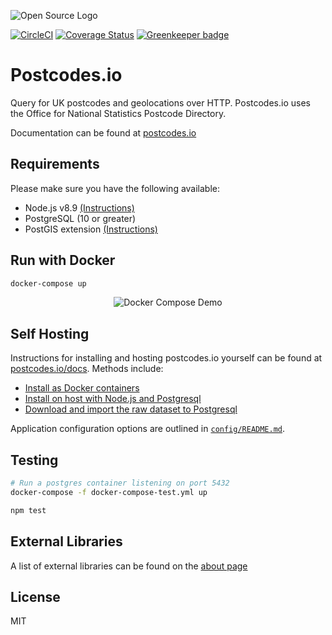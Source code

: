 ![Open Source Logo](https://img.ideal-postcodes.co.uk/postcodes-open-source.svg)

[![CircleCI](https://circleci.com/gh/ideal-postcodes/postcodes.io/tree/master.svg?style=svg)](https://circleci.com/gh/ideal-postcodes/postcodes.io/tree/master) [![Coverage Status](https://coveralls.io/repos/github/ideal-postcodes/postcodes.io/badge.svg?branch=master)](https://coveralls.io/github/ideal-postcodes/postcodes.io?branch=master) [![Greenkeeper badge](https://badges.greenkeeper.io/ideal-postcodes/postcodes.io.svg)](https://greenkeeper.io/)

# Postcodes.io

Query for UK postcodes and geolocations over HTTP. Postcodes.io uses the Office for National Statistics Postcode Directory.

Documentation can be found at [postcodes.io](http://postcodes.io)

## Requirements

Please make sure you have the following available:

- Node.js v8.9 [(Instructions)](http://nodejs.org/)
- PostgreSQL (10 or greater)
- PostGIS extension [(Instructions)](http://postgis.net/install)

## Run with Docker

```bash
docker-compose up
```

<p align="center">
  <img src="https://img.ideal-postcodes.co.uk/postcodesio-docker-compose-demo.gif" alt="Docker Compose Demo">
</p>

## Self Hosting

Instructions for installing and hosting postcodes.io yourself can be found at [postcodes.io/docs](https://postcodes.io/docs#Install-notes). Methods include:

- [Install as Docker containers](https://postcodes.io/docs#docker-install)
- [Install on host with Node.js and Postgresql](https://postcodes.io/docs#install-requirements)
- [Download and import the raw dataset to Postgresql](https://postcodes.io/docs#import-from-pgdump)

Application configuration options are outlined in [`config/README.md`](/config/README.md).

## Testing

```bash
# Run a postgres container listening on port 5432
docker-compose -f docker-compose-test.yml up 

npm test
```

## External Libraries

A list of external libraries can be found on the [about page](https://postcodes.io/about)

## License

MIT

